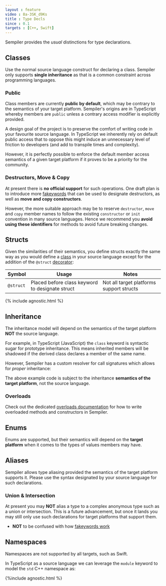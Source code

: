 ```yaml
---
layout : feature
video : 8a-3SK_d9Ks
title : Type Decls
since : 0.1
targets : [C++, Swift]
---
```


Sempiler provides the *usual* distinctions for type declarations.

<script src="https://gist.github.com/ComethTheNerd/57251e7fb41f707633a3a9a330ccdb7d.js"> </script>

## <a name="classes"></a>Classes

Use the normal source language construct for declaring a class. Sempiler only supports **single inheritance** as that is a common constraint across programming languages.

### <a name="public"></a>Public

Class members are currently **public by default**, which may be contrary to the semantics of your target platform. Sempiler's origins are in TypeScript whereby members are `public` unless a contrary access modifier is explicitly provided.

A design goal of the project is to preserve the comfort of writing code in your favourite source language. In TypeScript we inherently rely on default public access that to oppose this might induce an unnecessary level of friction to developers (and add to transpile times and complexity).

However, it is perfectly possible to enforce the default member access semantics of a given target platform if it proves to be a priority for the community.

### <a name="destructors-move-and-copy"></a>Destructors, Move & Copy

At present there is **no official support** for such operations. One draft plan is to introduce more [fakeywords](fakeywords) that can be used to designate destructors, as well as **move and copy constructors**.

However, the more suitable approach may be to reserve `destructor`, `move` and `copy` member names to follow the existing `constructor` or `init` convention in many source languages. Hence we recommend you **avoid using these identifiers** for methods to avoid future breaking changes.

## <a name="structs"></a>Structs

Given the similarities of their semantics, you define structs exactly the same way as you would define a [class](#classes) in your source language except for the addition of the `@struct` [decorator](decorators):

| Symbol | Usage | Notes |
|--------|-------|-------|
| `@struct` | Placed before class keyword to designate struct  |  Not all target platforms support structs |

{% include agnostic.html %}

## <a name="inheritance"></a>Inheritance

The inheritance model will depend on the semantics of the target platform **NOT** the source language.

For example, in TypeScript (JavaScript) the `class` keyword is syntactic sugar for prototype inheritance. This means inherited members will be shadowed if the derived class declares a member of the same name.

However, Sempiler has a custom resolver for call signatures which allows for *proper* inheritance:

<script src="https://gist.github.com/ComethTheNerd/fcc329aab497855bfee344cba17c9b4d.js"> </script>

The above example code is subject to the inheritance **semantics of the target platform**, not the source language.

### <a name="overloads"></a>Overloads

Check out the dedicated [overloads documentation](overloads) for how to write overloaded methods and constructors in Sempiler.

## <a name="enums">Enums

Enums are supported, but their semantics will depend on the **target platform** when it comes to the types of values members may have.

## <a name="aliases"></a>Aliases

Sempiler allows type aliasing provided the semantics of the target platform supports it. Please use the syntax designated by your source language for such declarations.

### <a name="union-and-intersection"></a>Union & Intersection

At present you may **NOT** alias a type to a complex anonymous type such as a union or intersection. This is a future advancement, but once it lands you may still only use such declarations for target platforms that support them.

- **NOT** to be confused with how [fakeywords work](fakeywords#unions)

## <a name="namespaces">Namespaces

Namespaces are not supported by all targets, such as Swift.

In TypeScript as a source language we can leverage the `module` keyword to model the `std` C++ namespace as:

<script src="https://gist.github.com/ComethTheNerd/3f8ca6f4d367d7b499556955b5e51921.js"> </script>

{%include agnostic.html %}
